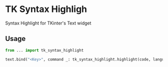 # TK Syntax Highligh

Syntax Highlight for TKinter's Text widget

## Usage

```python
from ... import tk_syntax_highlight

text.bind("<Key>", command _: tk_syntax_highlight.highlight(code, language, text):)
```